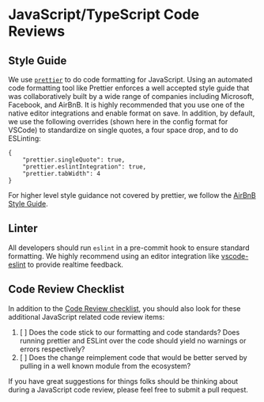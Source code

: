 # JavaScript/TypeScript Code Reviews

## Style Guide

We use [`prettier`](https://prettier.io/) to do code formatting for JavaScript. Using an automated code formatting tool like Prettier enforces a well accepted style guide that was collaboratively built by a wide range of companies including Microsoft, Facebook, and AirBnB. It is highly recommended that you use one of the native editor integrations and enable format on save. In addition, by default, we use the following overrides (shown here in the config format for VSCode) to standardize on single quotes, a four space drop, and to do ESLinting:

```
{
    "prettier.singleQuote": true,
    "prettier.eslintIntegration": true,
    "prettier.tabWidth": 4
}
```

For higher level style guidance not covered by prettier, we follow the [AirBnB Style Guide](https://github.com/airbnb/javascript).

## Linter

All developers should run `eslint` in a pre-commit hook to ensure standard formatting. We highly recommend using an editor integration like [vscode-eslint](https://github.com/Microsoft/vscode-eslint) to provide realtime feedback.

## Code Review Checklist

In addition to the [Code Review checklist](../readme.md), you should also look for these additional JavaScript related code review items:

1.  [ ] Does the code stick to our formatting and code standards? Does running prettier and ESLint over the code should yield no warnings or errors respectively?
1.  [ ] Does the change reimplement code that would be better served by pulling in a well known module from the ecosystem?

If you have great suggestions for things folks should be thinking about during a JavaScript code review, please feel free to submit a pull request.
